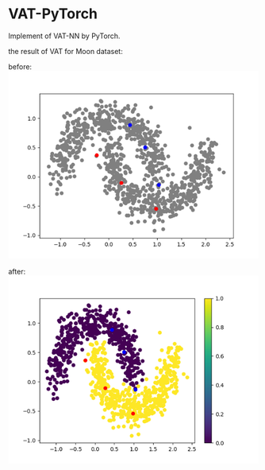 # VAT-PyTorch

Implement of VAT-NN by PyTorch.

the result of VAT for Moon dataset:

before:
<img src="before.png" />

after:
<img src="after.png" />
